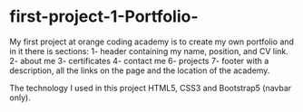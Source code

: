 # first-project-1-Portfolio-
My first project at orange coding academy is to create my own portfolio and in it there is sections: 1- header containing my name, position, and CV link. 2- about me 3- certificates  4- contact me 6- projects   7- footer with a description, all the links on the page and the location of the academy.

The technology I used in this project HTML5, CSS3 and Bootstrap5 (navbar only).
